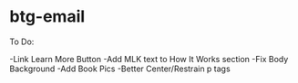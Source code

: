 # btg-email
To Do:

-Link Learn More Button
-Add MLK text to How It Works section
-Fix Body Background
-Add Book Pics
-Better Center/Restrain p tags
